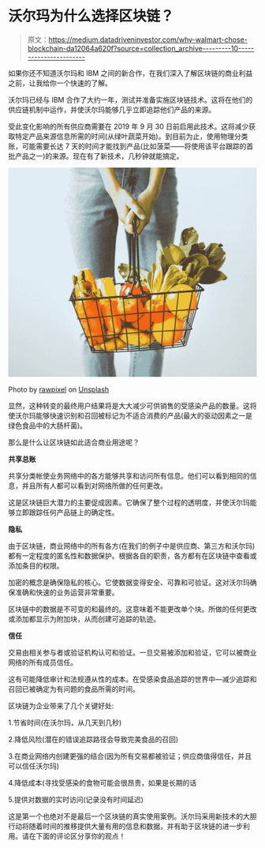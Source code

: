 # 沃尔玛为什么选择区块链？

> 原文：<https://medium.datadriveninvestor.com/why-walmart-chose-blockchain-da12064a620f?source=collection_archive---------10----------------------->

如果你还不知道沃尔玛和 IBM 之间的新合作，在我们深入了解区块链的商业利益之前，让我给你一个快速的了解。

沃尔玛已经与 IBM 合作了大约一年，测试并准备实施区块链技术。这将在他们的供应链机制中运作，并使沃尔玛能够几乎立即追踪他们产品的来源。

受此变化影响的所有供应商需要在 2019 年 9 月 30 日前启用此技术。这将减少获取特定产品来源信息所需的时间(从绿叶蔬菜开始)。到目前为止，使用物理分类账，可能需要长达 7 天的时间才能找到产品(比如菠菜——将使用该平台跟踪的首批产品之一)的来源。现在有了新技术，几秒钟就能搞定。

![](img/736e5f7e0c58c7cb3b1beb2679c600e8.png)

Photo by [rawpixel](https://unsplash.com/photos/VxjZ56owYwM?utm_source=unsplash&utm_medium=referral&utm_content=creditCopyText) on [Unsplash](https://unsplash.com/search/photos/shopping-cart-vegetable?utm_source=unsplash&utm_medium=referral&utm_content=creditCopyText)

显然，这种转变的最终用户结果将是大大减少可供销售的受感染产品的数量。这将使沃尔玛能够快速识别和召回被标记为不适合消费的产品(最大的驱动因素之一是绿色食品中的大肠杆菌)。

那么是什么让区块链如此适合商业用途呢？

**共享总账**

共享分类帐使业务网络中的各方能够共享和访问所有信息。他们可以看到相同的信息，并且所有人都可以看到对网络所做的任何更改。

这是区块链巨大潜力的主要促成因素。它确保了整个过程的透明度，并使沃尔玛能够立即跟踪任何产品链上的确定性。

**隐私**

由于区块链，商业网络中的所有各方(在我们的例子中是供应商、第三方和沃尔玛)都有一定程度的匿名性和数据保护。根据各自的职责，各方都有在区块链中查看或添加条目的权限。

加密的概念是确保隐私的核心。它使数据变得安全、可靠和可验证。这对沃尔玛确保准确和快速的业务运营非常重要。

区块链中的数据是不可变的和最终的。这意味着不能更改单个块。所做的任何更改或添加都显示为附加块，从而创建可追踪的轨迹。

**信任**

交易由相关参与者或验证机构认可和验证。一旦交易被添加和验证，它可以被商业网络的所有成员信任。

这有可能降低审计和法规遵从性的成本。在受感染食品追踪的世界中—减少追踪和召回已被确定为有问题的食品所需的时间。

区块链为企业带来了几个关键好处:

1.节省时间(在沃尔玛，从几天到几秒)

2.降低风险(潜在的错误追踪路径会导致完美食品的召回)

3.在商业网络内创建更强的结合(因为所有交易都被验证；供应商值得信任，并且可以信任沃尔玛)

4.降低成本(寻找受感染的食物可能会很昂贵，如果是长期的话

5.提供对数据的实时访问(记录没有时间延迟)

这是第一个也绝对不是最后一个区块链的真实使用案例。沃尔玛采用新技术的大胆行动将随着时间的推移提供大量有用的信息和数据，并有助于区块链的进一步利用。请在下面的评论区分享你的观点！
